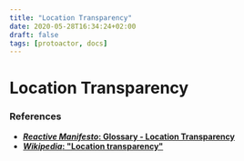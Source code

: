 ```yaml
---
title: "Location Transparency"
date: 2020-05-28T16:34:24+02:00
draft: false
tags: [protoactor, docs]
---
```


# Location Transparency

### References

* **[*Reactive Manifesto*: Glossary - Location Transparency](http://www.reactivemanifesto.org/glossary#Location-Transparency)**
* **[*Wikipedia*: "Location transparency"](http://en.wikipedia.org/wiki/Location_transparency)**